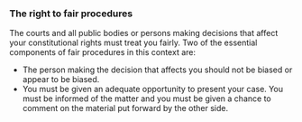 ###  The right to fair procedures

The courts and all public bodies or persons making decisions that affect your
constitutional rights must treat you fairly. Two of the essential components
of fair procedures in this context are:

  * The person making the decision that affects you should not be biased or appear to be biased. 
  * You must be given an adequate opportunity to present your case. You must be informed of the matter and you must be given a chance to comment on the material put forward by the other side. 
